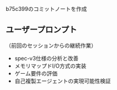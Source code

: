 b75c399のコミットノートを作成

## ユーザープロンプト

（前回のセッションからの継続作業）
- spec-v3仕様の分析と改善
- メモリマップドI/O方式の実装
- ゲーム要件の評価
- 自己複製エージェントの実現可能性検証
